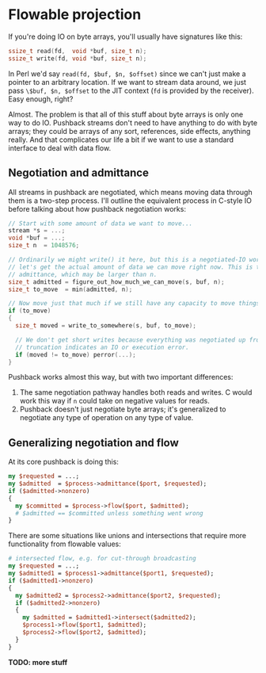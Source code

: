 # Flowable projection
If you're doing IO on byte arrays, you'll usually have signatures like this:

```c
ssize_t read(fd,  void *buf, size_t n);
ssize_t write(fd, void *buf, size_t n);
```

In Perl we'd say `read(fd, $buf, $n, $offset)` since we can't just make a
pointer to an arbitrary location. If we want to stream data around, we just pass
`\$buf, $n, $offset` to the JIT context (`fd` is provided by the receiver). Easy
enough, right?

Almost. The problem is that all of this stuff about byte arrays is only one way
to do IO. Pushback streams don't need to have anything to do with byte arrays;
they could be arrays of any sort, references, side effects, anything really. And
that complicates our life a bit if we want to use a standard interface to deal
with data flow.


## Negotiation and admittance
All streams in pushback are negotiated, which means moving data through them is
a two-step process. I'll outline the equivalent process in C-style IO before
talking about how pushback negotiation works:

```c
// Start with some amount of data we want to move...
stream *s = ...;
void *buf = ...;
size_t n  = 1048576;

// Ordinarily we might write() it here, but this is a negotiated-IO world so
// let's get the actual amount of data we can move right now. This is the stream
// admittance, which may be larger than n.
size_t admitted = figure_out_how_much_we_can_move(s, buf, n);
size_t to_move  = min(admitted, n);

// Now move just that much if we still have any capacity to move things.
if (to_move)
{
  size_t moved = write_to_somewhere(s, buf, to_move);

  // We don't get short writes because everything was negotiated up front. Any
  // truncation indicates an IO or execution error.
  if (moved != to_move) perror(...);
}
```

Pushback works almost this way, but with two important differences:

1. The same negotiation pathway handles both reads and writes. C would work this
   way if `n` could take on negative values for reads.
2. Pushback doesn't just negotiate byte arrays; it's generalized to negotiate
   any type of operation on any type of value.


## Generalizing negotiation and flow
At its core pushback is doing this:

```pl
my $requested = ...;
my $admitted  = $process->admittance($port, $requested);
if ($admitted->nonzero)
{
  my $committed = $process->flow($port, $admitted);
  # $admitted == $committed unless something went wrong
}
```

There are some situations like unions and intersections that require more
functionality from flowable values:

```pl
# intersected flow, e.g. for cut-through broadcasting
my $requested = ...;
my $admitted1 = $process1->admittance($port1, $requested);
if ($admitted1->nonzero)
{
  my $admitted2 = $process2->admittance($port2, $requested);
  if ($admitted2->nonzero)
  {
    my $admitted = $admitted1->intersect($admitted2);
    $process1->flow($port1, $admitted);
    $process2->flow($port2, $admitted);
  }
}
```

**TODO: more stuff**

